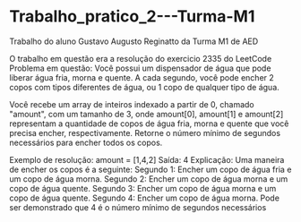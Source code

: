# Trabalho_pratico_2---Turma-M1
Trabalho do aluno Gustavo Augusto Reginatto da Turma M1 de AED

O trabalho em questão era a resolução do exercicio 2335 do LeetCode
Problema em questão: Você possui um dispensador de água que pode liberar água fria, morna e quente. A cada segundo, você pode encher 2 copos com tipos diferentes de água, ou 1 copo de qualquer tipo de água.

Você recebe um array de inteiros indexado a partir de 0, chamado "amount", com um tamanho de 3, onde amount[0], amount[1] e amount[2] representam a quantidade de copos de água fria, morna e quente que você precisa encher, respectivamente. Retorne o número mínimo de segundos necessários para encher todos os copos.

Exemplo de resolução: 
amount = [1,4,2]
Saída: 4
Explicação: Uma maneira de encher os copos é a seguinte:
Segundo 1: Encher um copo de água fria e um copo de água morna.
Segundo 2: Encher um copo de água morna e um copo de água quente.
Segundo 3: Encher um copo de água morna e um copo de água quente.
Segundo 4: Encher um copo de água morna.
Pode ser demonstrado que 4 é o número mínimo de segundos necessários
